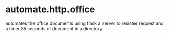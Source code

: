 # automate.http.office
automates the office documents using flask a server to resister request and a timer 35 seconds of document in a directory
